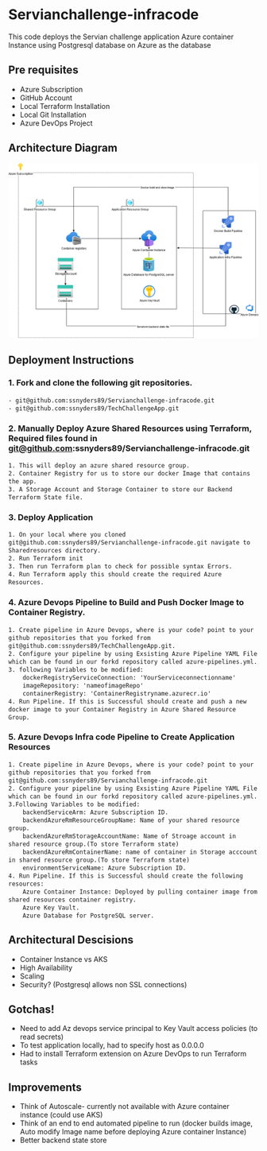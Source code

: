 # Servianchallenge-infracode

This code deploys the Servian challenge application Azure container Instance using Postgresql database on Azure as the database

## Pre requisites
- Azure Subscription
- GitHub Account
- Local Terraform Installation
- Local Git Installation
- Azure DevOps Project

## Architecture Diagram
![Azure architecture](architecturalDiagram.png)
## Deployment Instructions

### 1. Fork and clone the following git repositories.
    - git@github.com:ssnyders89/Servianchallenge-infracode.git
    - git@github.com:ssnyders89/TechChallengeApp.git

### 2. Manually Deploy Azure Shared Resources using Terraform, Required files found in git@github.com:ssnyders89/Servianchallenge-infracode.git
    1. This will deploy an azure shared resource group.
    2. Container Registry for us to store our docker Image that contains the app.
    3. A Storage Account and Storage Container to store our Backend Terraform State file.

### 3. Deploy Application
    1. On your local where you cloned git@github.com:ssnyders89/Servianchallenge-infracode.git navigate to Sharedresources directory.
    2. Run Terraform init
    3. Then run Terraform plan to check for possible syntax Errors.
    4. Run Terraform apply this should create the required Azure Resources.

### 4. Azure Devops Pipeline to Build and Push Docker Image to Container Registry.
    1. Create pipeline in Azure Devops, where is your code? point to your github repositories that you forked from git@github.com:ssnyders89/TechChallengeApp.git.
    2. Configure your pipeline by using Exsisting Azure Pipeline YAML File which can be found in our forkd repository called azure-pipelines.yml.
    3. following Variables to be modified:   
        dockerRegistryServiceConnection: 'YourServiceconnectionname'
        imageRepository: 'nameofimageRepo'
        containerRegistry: 'ContainerRegistryname.azurecr.io'
    4. Run Pipeline. If this is Successful should create and push a new docker image to your Container Registry in Azure Shared Resource Group.

### 5. Azure Devops Infra code Pipeline to Create Application Resources
    1. Create pipeline in Azure Devops, where is your code? point to your github repositories that you forked from git@github.com:ssnyders89/Servianchallenge-infracode.git
    2. Configure your pipeline by using Exsisting Azure Pipeline YAML File which can be found in our forkd repository called azure-pipelines.yml.
    3.Following Variables to be modified:
        backendServiceArm: Azure Subscription ID.
        backendAzureRmResourceGroupName: Name of your shared resource group.
        backendAzureRmStorageAccountName: Name of Stroage account in shared resource group.(To store Terraform state)
        backendAzureRmContainerName: name of container in Storage acccount in shared resource group.(To store Terraform state)
        environmentServiceName: Azure Subscription ID.
    4. Run Pipeline. If this is Successful should create the following resources:
        Azure Container Instance: Deployed by pulling container image from shared resources container registry.
        Azure Key Vault.
        Azure Database for PostgreSQL server.

## Architectural Descisions
- Container Instance vs AKS
- High Availability
- Scaling
- Security? (Postgresql allows non SSL connections)

## Gotchas!
- Need to add Az devops service principal to Key Vault access policies (to read secrets)
- To test application locally, had to specify host as 0.0.0.0
- Had to install Terraform extension on Azure DevOps to  run Terraform tasks


## Improvements
- Think of Autoscale- currently not available with Azure container instance (could use AKS)
- Think of an end to end automated pipeline to run (docker builds image, Auto modify Image name before deploying Azure container Instance)
- Better backend state store


